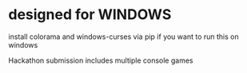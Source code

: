 # designed for WINDOWS

install colorama and windows-curses via pip if you want to run this on windows


Hackathon submission includes multiple console games
